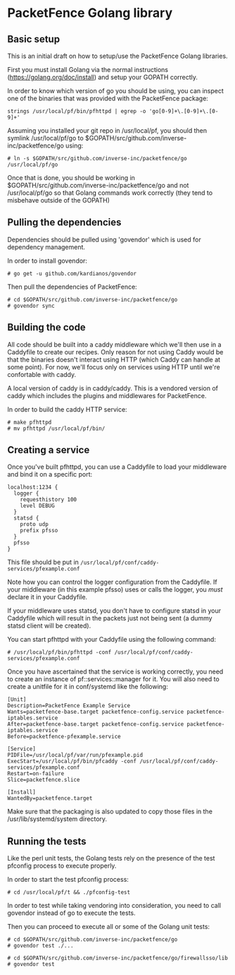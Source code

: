 
# PacketFence Golang library

## Basic setup

This is an initial draft on how to setup/use the PacketFence Golang libraries.

First you must install Golang via the normal instructions (https://golang.org/doc/install) and setup your GOPATH correctly.

In order to know which version of go you should be using, you can inspect one of the binaries that was provided with the PacketFence package:

```
strings /usr/local/pf/bin/pfhttpd | egrep -o 'go[0-9]+\.[0-9]+\.[0-9]+'
```

Assuming you installed your git repo in /usr/local/pf, you should then symlink /usr/local/pf/go to $GOPATH/src/github.com/inverse-inc/packetfence/go using:

```
# ln -s $GOPATH/src/github.com/inverse-inc/packetfence/go /usr/local/pf/go
```

Once that is done, you should be working in $GOPATH/src/github.com/inverse-inc/packetfence/go and not /usr/local/pf/go so that Golang commands work correctly (they tend to misbehave outside of the GOPATH)

## Pulling the dependencies

Dependencies should be pulled using 'govendor' which is used for dependency management.

In order to install govendor:

```
# go get -u github.com/kardianos/govendor
```

Then pull the dependencies of PacketFence:

```
# cd $GOPATH/src/github.com/inverse-inc/packetfence/go
# govendor sync
```

## Building the code

All code should be built into a caddy middleware which we'll then use in a Caddyfile to create our recipes. Only reason for not using Caddy would be that the binaries doesn't interact using HTTP (which Caddy can handle at some point). For now, we'll focus only on services using HTTP until we're confortable with caddy.

A local version of caddy is in caddy/caddy. This is a vendored version of caddy which includes the plugins and middlewares for PacketFence.

In order to build the caddy HTTP service:

```
# make pfhttpd
# mv pfhttpd /usr/local/pf/bin/
```

## Creating a service

Once you've built pfhttpd, you can use a Caddyfile to load your middleware and bind it on a specific port:

```
localhost:1234 {
  logger {
    requesthistory 100
    level DEBUG
  }
  statsd {
    proto udp
    prefix pfsso
  }
  pfsso
}
```

This file should be put in `/usr/local/pf/conf/caddy-services/pfexample.conf`

Note how you can control the logger configuration from the Caddyfile. If your middleware (in this example pfsso) uses or calls the logger, you *must* declare it in your Caddyfile.

If your middleware uses statsd, you don't have to configure statsd in your Caddyfile which will result in the packets just not being sent (a dummy statsd client will be created).

You can start pfhttpd with your Caddyfile using the following command:

```
# /usr/local/pf/bin/pfhttpd -conf /usr/local/pf/conf/caddy-services/pfexample.conf
```

Once you have ascertained that the service is working correctly, you need to create an instance of pf::services::manager for it. You will also need to create a unitfile for it in conf/systemd like the following:

```
[Unit]
Description=PacketFence Example Service
Wants=packetfence-base.target packetfence-config.service packetfence-iptables.service
After=packetfence-base.target packetfence-config.service packetfence-iptables.service
Before=packetfence-pfexample.service

[Service]
PIDFile=/usr/local/pf/var/run/pfexample.pid
ExecStart=/usr/local/pf/bin/pfcaddy -conf /usr/local/pf/conf/caddy-services/pfexample.conf
Restart=on-failure
Slice=packetfence.slice

[Install]
WantedBy=packetfence.target
```

Make sure that the packaging is also updated to copy those files in the /usr/lib/systemd/system directory.

## Running the tests

Like the perl unit tests, the Golang tests rely on the presence of the test pfconfig process to execute properly.

In order to start the test pfconfig process:

```
# cd /usr/local/pf/t && ./pfconfig-test
```

In order to test while taking vendoring into consideration, you need to call govendor instead of go to execute the tests.

Then you can proceed to execute all or some of the Golang unit tests:

```
# cd $GOPATH/src/github.com/inverse-inc/packetfence/go
# govendor test ./...

# cd $GOPATH/src/github.com/inverse-inc/packetfence/go/firewallsso/lib
# govendor test
```


